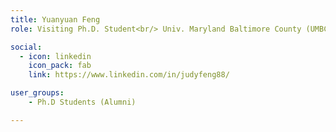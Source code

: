 ```yaml
---
title: Yuanyuan Feng
role: Visiting Ph.D. Student<br/> Univ. Maryland Baltimore County (UMBC)

social:
  - icon: linkedin
    icon_pack: fab
    link: https://www.linkedin.com/in/judyfeng88/

user_groups:
    - Ph.D Students (Alumni)

---
```

